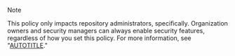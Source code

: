 > [!NOTE]
> This policy only impacts repository administrators, specifically. Organization owners and security managers can always enable security features, regardless of how you set this policy. For more information, see "[AUTOTITLE](/organizations/managing-peoples-access-to-your-organization-with-roles/roles-in-an-organization)."
